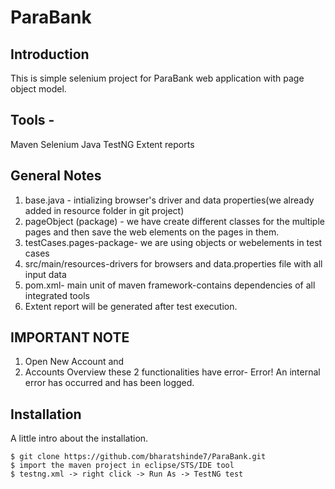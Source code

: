 # ParaBank
## Introduction
This is simple selenium project for ParaBank web application with page object model.

## Tools -
Maven
Selenium
Java
TestNG
Extent reports

## General Notes
1) base.java - intializing browser's driver and data properties(we already added in resource folder in git project)
2) pageObject (package) - we have create different classes for the multiple pages and then save the web elements on the pages in them.
3) testCases.pages-package- we are using objects or webelements in test cases
4) src/main/resources-drivers for browsers and data.properties file with all input data
5) pom.xml- main unit of maven framework-contains dependencies of all integrated tools
6) Extent report will be generated after test execution.

## IMPORTANT NOTE
1) Open New Account and 
2) Accounts Overview these 2 functionalities have error- Error! An internal error has occurred and has been logged.

## Installation
A little intro about the installation.
```
$ git clone https://github.com/bharatshinde7/ParaBank.git
$ import the maven project in eclipse/STS/IDE tool
$ testng.xml -> right click -> Run As -> TestNG test
```
